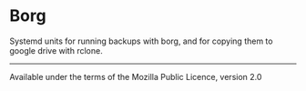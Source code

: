 # Borg

Systemd units for running backups with borg, and for copying them to google drive with rclone.

---

Available under the terms of the Mozilla Public Licence, version 2.0
